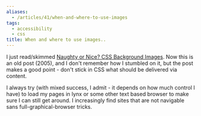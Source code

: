 ```yaml
---
aliases:
  - /articles/41/when-and-where-to-use-images
tags:
  - accessibility
  - css
title: When and where to use images..
---
```

<p>I just read/skimmed <a href="http://24ways.org/2005/naughty-or-nice-css-background-images">Naughty or Nice? CSS Background Images</a>. Now this is an old post (2005), and I don't remember how I stumbled on it, but the post makes a good point - don't stick in CSS what should be delivered via content. </p>

<p>I always try (with mixed success, I admit - it depends on how much control I have) to load my pages in lynx or some other text based browser to make sure I can still get around.  I increasingly find sites that are not navigable sans full-graphical-browser tricks.</p>
